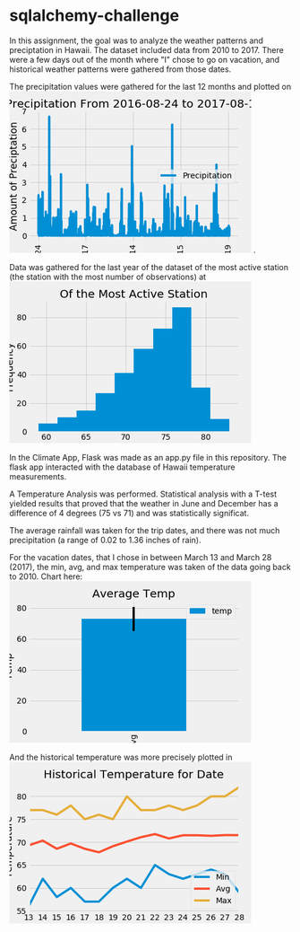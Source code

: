 # sqlalchemy-challenge

In this assignment, the goal was to analyze the weather patterns and preciptation in Hawaii.  The dataset included data from 2010 to 2017. There were a few days out of the month where "I" chose to go on vacation, and historical weather patterns were gathered from those dates. 

The precipitation values were gathered for the last 12 months and plotted on ![Precipitation](/Saved_images/precipitation.png) .

Data was gathered for the last year of the dataset of the most active station (the station with the most number of observations) at ![Active_station](/Saved_images/active_station.png)

In the Climate App, Flask was made as an app.py file in this repository.  The flask app interacted with the database of Hawaii temperature measurements. 

A Temperature Analysis was performed.  Statistical analysis with a T-test yielded results that proved that the weather in June and December has a difference of 4 degrees (75 vs 71) and was statistically significat.  

The average rainfall was taken for the trip dates, and there was not much precipitation (a range of 0.02 to 1.36 inches of rain).

For the vacation dates, that I chose in between March 13 and March 28 (2017), the min, avg, and max temperature was taken of the data going back to 2010.  Chart here: ![Avg_temp](/Saved_images/avg_temp.png)

And the historical temperature was more precisely plotted in ![Precise_historical_temperature](Saved_images/historical_temperature.png)